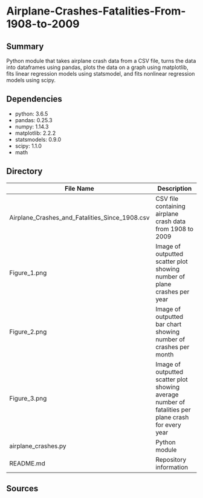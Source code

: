 # Airplane-Crashes-Fatalities-From-1908-to-2009
## Summary 
Python module that takes airplane crash data from a CSV file, turns the data into dataframes using pandas, plots the data on a graph using matplotlib, fits linear regression models using statsmodel, and fits nonlinear regression models using scipy.

## Dependencies
- python: 3.6.5
- pandas: 0.25.3
- numpy: 1.14.3
- matplotlib: 2.2.2
- statsmodels: 0.9.0
- scipy: 1.1.0
- math
 
## Directory
| File Name | Description |
| ----------- | ----------- |
| Airplane_Crashes_and_Fatalities_Since_1908.csv | CSV file containing airplane crash data from 1908 to 2009 |
| Figure_1.png | Image of outputted scatter plot showing number of plane crashes per year |
| Figure_2.png | Image of outputted bar chart showing number of crashes per month |
| Figure_3.png | Image of outputted scatter plot showing average number of fatalities per plane crash for every year |
| airplane_crashes.py | Python module |
| README.md | Repository information |

## Sources
